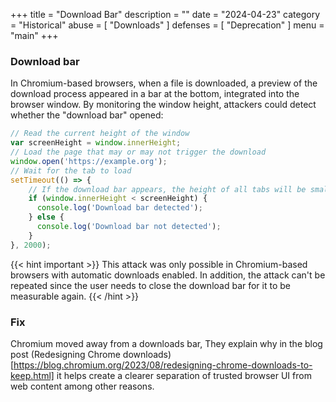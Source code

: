 +++
title = "Download Bar"
description = ""
date = "2024-04-23"
category = "Historical"
abuse = [
    "Downloads"
]
defenses = [
    "Deprecation"
]
menu = "main"
+++

### Download bar

In Chromium-based browsers, when a file is downloaded, a preview of the download process appeared in a bar at the bottom, integrated into the browser window. By monitoring the window height, attackers could detect whether the "download bar" opened:


```javascript
// Read the current height of the window
var screenHeight = window.innerHeight;
// Load the page that may or may not trigger the download
window.open('https://example.org');
// Wait for the tab to load
setTimeout(() => {
    // If the download bar appears, the height of all tabs will be smaller
    if (window.innerHeight < screenHeight) {
      console.log('Download bar detected');
    } else {
      console.log('Download bar not detected');
    }
}, 2000);
```

{{< hint important >}}
This attack was only possible in Chromium-based browsers with automatic downloads enabled. In addition, the attack can't be repeated since the user needs to close the download bar for it to be measurable again.
{{< /hint >}}

### Fix
Chromium moved away from a downloads bar, They explain why in the blog post (Redesigning Chrome downloads)[https://blog.chromium.org/2023/08/redesigning-chrome-downloads-to-keep.html] it helps create a clearer separation of trusted browser UI from web content among other reasons.
